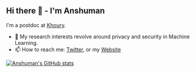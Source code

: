 ## Hi there 👋 - I'm Anshuman

I'm a postdoc at [Khoury](https://www.khoury.northeastern.edu/).

- 🔭 My research interests revolve around privacy and security in Machine Learning. 
- 📫 How to reach me: [Twitter](http://twitter.com/iamgroot42), or my [Website](http://anshumansuri.me)


[![Anshuman's GitHub stats](https://github-readme-stats.vercel.app/api?username=iamgroot42)](https://github.com/anuraghazra/github-readme-stats)
